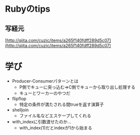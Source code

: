 # Rubyのtips

## 写経元

[http://qiita.com/cuzic/items/a265f140fdff289d5c07](http://qiita.com/cuzic/items/a265f140fdff289d5c07)

# 学び

- Producer-Consumerパターンとは
  - P側でキューに突っ込む=>C側でキューから取り出し処理する
  - キューとワーカーのやつだ
- flipflop
  - 特定の条件が満たされる間trueを返す演算子
- shelljoin
  - ファイル名などエスケープしてくれる
- with_indexに引数渡せたのか...
  - with_index(1)だとindexが1から始まる